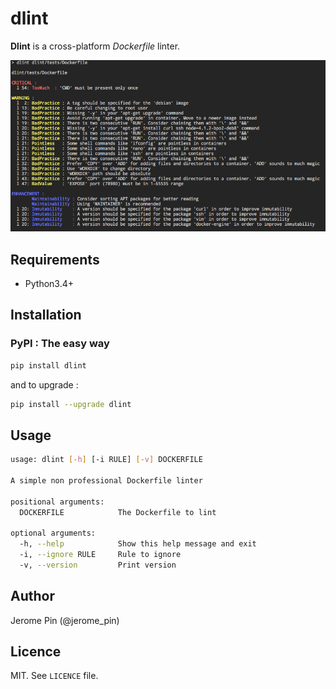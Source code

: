 # dlint

**Dlint** is a cross-platform *Dockerfile* linter.

![alt text](dlint.png)

## Requirements

* Python3.4+


## Installation

### PyPI : The easy way

```bash
pip install dlint
```

and to upgrade :

```bash
pip install --upgrade dlint
```


## Usage

```bash
usage: dlint [-h] [-i RULE] [-v] DOCKERFILE

A simple non professional Dockerfile linter

positional arguments:
  DOCKERFILE            The Dockerfile to lint

optional arguments:
  -h, --help            Show this help message and exit
  -i, --ignore RULE     Rule to ignore
  -v, --version         Print version
```


## Author

Jerome Pin (@jerome_pin)


## Licence

MIT. See `LICENCE` file.
